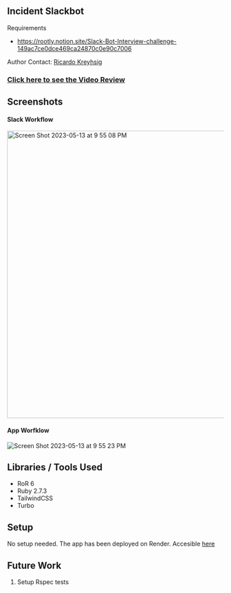 ## Incident Slackbot

Requirements
- https://rootly.notion.site/Slack-Bot-Interview-challenge-149ac7ce0dce469ca24870c0e90c7006

Author Contact:
[Ricardo Kreyhsig](mailto:rickreyhsig@gmail.com)

### [Click here to see the Video Review](LINK_TO_LOOM_VIDEO)


## Screenshots
#### Slack Workflow 

<img width="669" alt="Screen Shot 2023-05-13 at 9 55 08 PM" src="https://github.com/rickreyhsig/template-ruby-on-rails-postgres/assets/2385700/c5343446-6dc2-4332-b21f-9fa41a273f4c">

#### App Worfklow

![Screen Shot 2023-05-13 at 9 55 23 PM](https://github.com/rickreyhsig/template-ruby-on-rails-postgres/assets/2385700/07964d27-d72e-4d4e-aa7d-94d60022a9da)


## Libraries / Tools Used

- RoR 6
- Ruby 2.7.3
- TailwindCSS
- Turbo

## Setup

No setup needed.  The app has been deployed on Render.
Accesible [here](https://mysite-mr22.onrender.com/)


## Future Work

1. Setup Rspec tests

